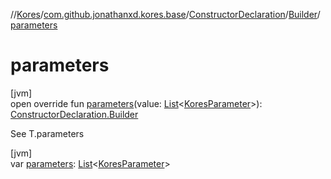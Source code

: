 //[Kores](../../../../index.md)/[com.github.jonathanxd.kores.base](../../index.md)/[ConstructorDeclaration](../index.md)/[Builder](index.md)/[parameters](parameters.md)

# parameters

[jvm]\
open override fun [parameters](parameters.md)(value: [List](https://kotlinlang.org/api/latest/jvm/stdlib/kotlin.collections/-list/index.html)<[KoresParameter](../../-kores-parameter/index.md)>): [ConstructorDeclaration.Builder](index.md)

See T.parameters

[jvm]\
var [parameters](parameters.md): [List](https://kotlinlang.org/api/latest/jvm/stdlib/kotlin.collections/-list/index.html)<[KoresParameter](../../-kores-parameter/index.md)>
